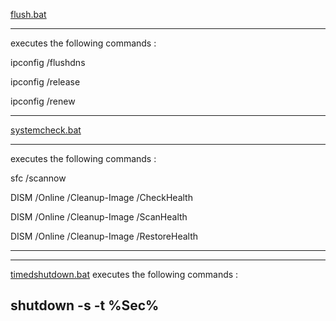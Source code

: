  [flush.bat][1] 
 
--------------------

executes the following commands :

ipconfig /flushdns

ipconfig /release

ipconfig /renew

--------------------


 [systemcheck.bat][2] 

--------------------
executes the following commands :

sfc /scannow

DISM /Online /Cleanup-Image /CheckHealth

DISM /Online /Cleanup-Image /ScanHealth

DISM /Online /Cleanup-Image /RestoreHealth

--------------------

--------------------
 [timedshutdown.bat][3] 
executes the following commands :

shutdown -s -t %Sec%
--------------------

  [1]: https://github.com/VindEi/Cmd-HandyScripts/releases/download/1.0.0/SystemCheck.bat
  [2]: https://github.com/VindEi/Cmd-HandyScripts/releases/download/1.0.0/Network.bat
  [3]: https://github.com/VindEi/Cmd-HandyScripts/releases/download/1.0.0/TimedShutdown.bat
